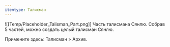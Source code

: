 ```yaml
---
itemtype: Талисман
---
```

![[Temp/Placeholder_Talisman_Part.png]]
Часть талисмана Сянлю. Собрав 5 частей, можно создать целый талисман Сянлю.
 
Примените здесь: Талисман > Архив.
